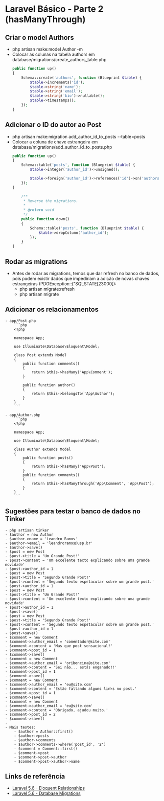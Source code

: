 # Laravel Básico - Parte 2 (hasManyThrough)

## Criar o model Authors
- php artisan make:model Author -m
- Colocar as colunas na tabela authors em database/migrations/create_authors_table.php
    ```php
    public function up()
    {
        Schema::create('authors', function (Blueprint $table) {
            $table->increments('id');
            $table->string('name');
            $table->string('email');
            $table->string('bio')->nullable();
            $table->timestamps();
        });
    }
    ```

## Adicionar o ID do autor ao Post
- php artisan make:migration add_author_id_to_posts --table=posts
- Colocar a coluna de chave estrangeira em database/migrations/add_author_id_to_posts.php
    ```php
    public function up()
    {
        Schema::table('posts', function (Blueprint $table) {
            $table->integer('author_id')->unsigned();

            $table->foreign('author_id')->references('id')->on('authors');
        });
    }

        /**
         * Reverse the migrations.
         *
         * @return void
         */
        public function down()
        {
            Schema::table('posts', function (Blueprint $table) {
                $table->dropColumn('author_id');
            });
        }
    }
    ```

## Rodar as migrations
- Antes de rodar as migrations, temos que dar refresh no banco de dados, pois podem existir dados que impediriam a adição de novas chaves estrangeiras (PDOException::("SQLSTATE[23000]):
    - php artisan migrate:refresh
    - php artisan migrate

## Adicionar os relacionamentos
    - app/Post.php
        ```php
        <?php

        namespace App;

        use Illuminate\Database\Eloquent\Model;

        class Post extends Model
        {
            public function comments()
            {
                return $this->hasMany('App\Comment');
            }

            public function author()
            {
                return $this->belongsTo('App\Author');
            }
        }
        ```

    - app/Author.php
        ```php
        <?php

        namespace App;

        use Illuminate\Database\Eloquent\Model;

        class Author extends Model
        {
            public function posts()
            {
                return $this->hasMany('App\Post');
            }
            public function comments()
            {
                return $this->hasManyThrough('App\Comment', 'App\Post');
            }
        }
        ```

## Sugestões para testar o banco de dados no Tinker
    - php artisan tinker
    - $author = new Author
    - $author->name = 'Leandro Ramos'
    - $author->email = 'leandroramos@usp.br'
    - $author->save()
    - $post = new Post
    - $post->title = 'Um Grande Post!'
    - $post->content = 'Um excelente texto explicando sobre uma grande novidade'
    - $post->author_id = 1
    - $post = new Post
    - $post->title = 'Segundo Grande Post!'
    - $post->content = 'Segundo texto espetacular sobre um grande post.'
    - $post->author_id = 1
    - $post = new Post
    - $post->title = 'Um Grande Post!'
    - $post->content = 'Um excelente texto explicando sobre uma grande novidade'
    - $post->author_id = 1 
    - $post->save()
    - $post = new Post
    - $post->title = 'Segundo Grande Post!'
    - $post->content = 'Segundo texto espetacular sobre um grande post.'
    - $post->author_id = 1 
    - $post->save()
    - $comment = new Comment
    - $comment->author_email = 'comentador@site.com'
    - $comment->content = 'Mas que post sensacional!'
    - $comment->post_id = 1
    - $comment->save()
    - $comment = new Comment
    - $comment->author_email = 'oriboncina@site.com'
    - $comment->content = 'Sei não... estás enganado!!'
    - $comment->post_id = 1
    - $comment->save()
    - $comment = new Comment
    - $comment->author_email = 'eu@site.com'
    - $comment->content = 'Estão faltando alguns links no post.'
    - $comment->post_id = 1
    - $comment->save()
    - $comment = new Comment
    - $comment->author_email = 'eu@site.com'
    - $comment->content = 'Obrigado, ajudou muito.'
    - $comment->post_id = 2
    - $comment->save()
    - 
    - Mais testes:
        - $author = Author::first()
        - $author->posts
        - $author->comments
        - $author->comments->where('post_id', '2')
        - $comment = Comment::first()
        - $comment->post
        - $comment->post->author
        - $comment->post->author->name
 
## Links de referência
- [Laravel 5.6 - Eloquent Relationships](https://laravel.com/docs/5.6/eloquent-relationships#has-many-through)
- [Laravel 5.6 - Database Migrations](https://laravel.com/docs/5.6/migrations#generating-migrations)
